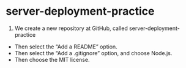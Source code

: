# server-deployment-practice

1. We create a new repository at GitHub, called server-deployment-practice

- Then select the “Add a README” option.
- Then select the “Add a .gitignore” option, and choose Node.js.
- Then choose the MIT license.
